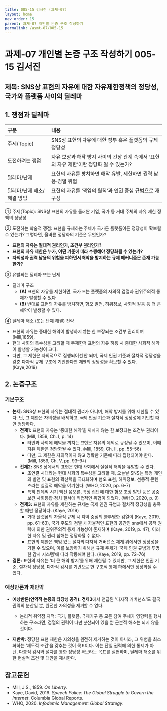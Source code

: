 ```yaml
---
title: 005-15 김서진 (과제-07)
layout: home
nav_order: 15
parent: 과제-07 개인별 논증 구조 작성하기
permalink: /asmt-07/005-15
---
```


# 과제-07 개인별 논증 구조 작성하기 005-15 김서진

## 제목: SNS상 표현의 자유에 대한 자유제한정책의 정당성, 국가와 플랫폼 사이의 딜레마

## 1. 쟁점과 딜레마

| 구분 | 내용 |
|:---|:---|
| 주제(Topic) | SNS상 표현의 자유에 대한 정부 혹은 플랫폼의 규제 정당성 |
| 도전하려는 쟁점 | 자유 보장과 해악 방지 사이의 긴장 관계 속에서 ‘표현의 자유 제한’이란 정당화 될 수 있는가? |
| 딜레마/난제 | 표현의 자유를 방치하면 해악 유발, 제한하면 권력 남용·검열 위험 |
| 딜레마/난제 해소/해결 방법 | 표현의 자유를 ‘책임의 원칙’과 인권 중심 규범으로 재구성 |

① 주제(Topic): SNS상 표현의 자유를 둘러싼 기업, 국가 등 거대 주체의 자유 제한 정책의 정당성

② 도전하는 학술적 쟁점: 표현을 규제하는 주체가 국가든 플랫폼이든 정당성이 확보될 수 있는가? 그렇다면, 올바른 정당화의 기준은 무엇인가?

- **표현의 자유는 절대적 권리인가, 조건부 권리인가?**  
- **표현의 자유 제한은 누가, 어떤 기준에 따라 수행해야 정당화될 수 있는가?**  
- **자의성과 권력 남용의 위험을 피하면서 해악을 방지하는 규제 메커니즘은 존재 가능한가?**

③ 유발되는 딜레마 또는 난제

- 딜레마 구조
  - **(A)** 표현의 자유를 제한하면, 국가 또는 플랫폼의 자의적 검열과 권위주의적 통제가 발생할 수 있다
  - **(B)** 반대로 표현의 자유를 방치하면, 혐오 발언, 허위정보, 사회적 갈등 등 더 큰 해악이 발생할 수 있다.

④ 딜레마 해소 (또는 난제 해결) 전략

- 표현의 자유는 중대한 해악이 발생하지 않는 한 보장되는 조건부 권리이며(Mill,1859),
- 현대 사회의 특수성을 고려할 때 무제한적 표현의 자유 허용 시 중대한 사회적 해악이 발생할 가능성이 크다.
- 다만, 그 제한은 자의적으로 집행되어선 안 되며, 국제 인권 기준과 절차적 정당성을 갖춘 다자적 규제 구조에 기반한다면 제한의 정당성을 확보할 수 있다. (Kaye,2019)

## 2. 논증구조

### 기본구조

- **논제:** SNS상 표현의 자유는 절대적 권리가 아니며, 해악 방지를 위해 제한될 수 있다. 단, 그 제한은 자의성을 배제하고, 국제 인권 기준과 절차적 정당성에 기반할 때만 정당하다.
  - **전제1:** 표현의 자유는 ‘중대한 해악’을 끼치지 않는 한 보장되는 조건부 권리이다. (Mill, 1859, Ch. I, p. 14)
    - 타인과 사회에 해악을 끼치는 표현은 자유의 예외로 규정될 수 있으며, 이때 자유 제한은 정당화될 수 있다. (Mill, 1859, Ch. II, pp. 55–56)
    - 다만, 그 제한은 자의적이지 않고 명확한 기준에 따라 집행되어야 한다. (Mill, 1859, Ch. V, pp. 93–94)
  - **전제2:** SNS 상에서의 표현은 현대 사회에서 실질적 해악을 유발할 수 있다.
    - 초연결 시대라는 현대 사회의 특수성을 고려할 때, 오늘날 SNS는 특정 개인의 발언 및 표현의 확산력을 극대화하며 혐오 표현, 허위정보, 선동적 콘텐츠라는 실질적 해악을 야기한다. (WHO, 2020, pp. 6–7)
    - 특히 팬데믹 시기 백신 음모론, 특정 집단에 대한 혐오 조장 발언 등은 공중보건·사회통합·정치 질서에 직접적인 위협이 되었다. (WHO, 2020, p. 9)
  - **전제3:** 표현의 자유를 제한하는 규제는 국제 인권 규범과 절차적 정당성을 충족할 때만 정당하다. (Kaye, 2019)
      - 거대 플랫폼의 자율적 규제 시 이익 중심의 불투명한 검열이 (Kaye, 2019, pp. 61–63), 국가 주도의 검열 시 자율적인 표현의 공간인 sns에서 공적 권력에 의한 권위주의적 통제 가능성이 존재하며 (Kaye, 2019, p. 47), 이러한 자유 및 권리 침해는 정당화될 수 없다. 
      - 표현의 제한은 책임 있는 절차와 다자적 거버넌스 체계 위에서만 정당성을 가질 수 있으며, 이를 보장하기 위해선 규제 주체가 ’국제 인권 규범과 투명한 감시 시스템’에 따라 작동해야 한다. (Kaye, 2019, pp. 72–76)
- **결론:** 표현의 자유는 ‘더 큰 해악 방지’를 위해 제한될 수 있지만, 그 제한은 인권 기준, 절차적 정당성, 다자적 감시를 기반으로 한 구조적 통제 하에서만 정당화될 수 있다. 

### 예상반론과 재반박

- **예상반론(연역적 논증의 타당성 공격):** **전제3**에서 언급된 '다자적 거버넌스'도 결국 권력의 분산일 뿐, 완전한 자의성을 제거할 수 없다. 
  - 논리적 취약점 지적: 국가, 플랫폼, 국제기구 등 모든 참여 주체가 영향력을 행사하는 구조라면, 검열의 권력이 다만 분산되어 있을 뿐 근본적 해소는 되지 않을 것이다.

- **재반박:** 정당한 표현 제한은 자의성을 완전히 제거하는 것이 아니라, 그 위험을 최소화하는 ‘제도적 조건’을 갖추는 것이 목표이다. 이는 단일 권력에 의한 통제가 아닌, 다층적 감시와 절차를 통한 정당성 확보라는 목표를 실현하며, 딜레마 해소를 위한 현실적 조건 및 대안을 제시한다. 

## 참고문헌

- Mill, J.S., 1859. *On Liberty*.
- Kaye, David, 2019. *Speech Police: The Global Struggle to Govern the Internet*. Columbia Global Reports.
- WHO, 2020. *Infodemic Management: Global Strategy*.